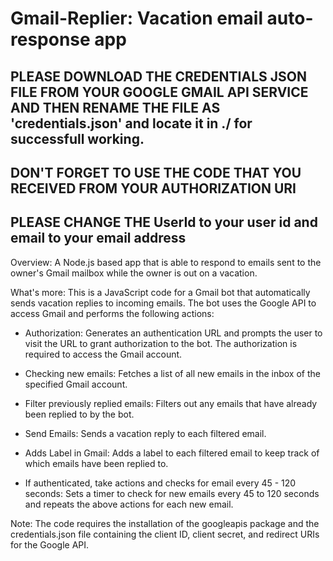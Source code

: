 # Gmail-Replier: Vacation email auto-response app

## PLEASE DOWNLOAD THE CREDENTIALS JSON FILE FROM YOUR GOOGLE GMAIL API SERVICE AND THEN RENAME THE FILE AS 'credentials.json' and locate it in ./ for successfull working.
## DON'T FORGET TO USE THE CODE THAT YOU RECEIVED FROM YOUR AUTHORIZATION URI
## PLEASE CHANGE THE UserId to your user id and email to your email address

Overview:
A Node.js based app that is able to respond to emails sent to the owner's Gmail mailbox while the owner is out on a vacation.

What's more:
This is a JavaScript code for a Gmail bot that automatically sends vacation replies to incoming emails. The bot uses the Google API to access Gmail and performs the following actions:

- Authorization: Generates an authentication URL and prompts the user to visit the URL to grant authorization to the bot. The authorization is required to access the Gmail account.

- Checking new emails: Fetches a list of all new emails in the inbox of the specified Gmail account.

- Filter previously replied emails: Filters out any emails that have already been replied to by the bot.

- Send Emails: Sends a vacation reply to each filtered email.

- Adds Label in Gmail: Adds a label to each filtered email to keep track of which emails have been replied to.

- If authenticated, take actions and checks for email every 45 - 120 seconds: Sets a timer to check for new emails every 45 to 120 seconds and repeats the above actions for each new email.

Note: The code requires the installation of the googleapis package and the credentials.json file containing the client ID, client secret, and redirect URIs for the Google API.
